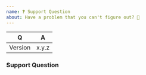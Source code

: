 ```yaml
---
name: ❓ Support Question
about: Have a problem that you can't figure out? 🤔
---
```


<!-- Fill in the relevant information below to help triage your issue. -->

|    Q        |   A
|------------ | -----
| Version     | x.y.z

<!--
Before asking a question here, please try asking on Gitter or Slack first.
Find out more about Doctrine support channels here: https://www.doctrine-project.org/community/
Keep in mind that GitHub is primarily an issue tracker.
-->

### Support Question

<!-- Describe the issue you are facing here. -->
